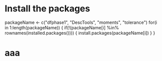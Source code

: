 # Install the packages

packageName <- c("dfphase1", "DescTools", "moments", "tolerance")
for(i in 1:length(packageName)) {
  if(!(packageName[i] %in% rownames(installed.packages()))) {
    install.packages(packageName[i])
  }
}

# aaa
